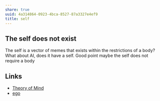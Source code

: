 ```yaml
---
share: true
uuid: 4a314864-0923-4bca-8527-87a3327e4ef9
title: self
---
```

## The self does not exist

The self is a vector of memes that exists within the restrictions of a body? What about AI, does it have a self. Good point maybe the self does not require a body

## Links

* [Theory of Mind](/4112ed67-47cb-4c85-a8f5-3530d70fcf01)
* [ego](/30642aec-f0e6-48db-89b3-171f4edb6936)